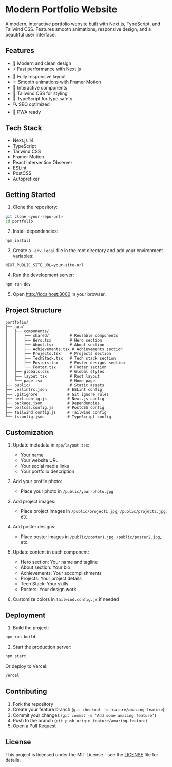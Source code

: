 # Modern Portfolio Website

A modern, interactive portfolio website built with Next.js, TypeScript, and Tailwind CSS. Features smooth animations, responsive design, and a beautiful user interface.

## Features

- 🎨 Modern and clean design
- ⚡ Fast performance with Next.js
- 📱 Fully responsive layout
- ✨ Smooth animations with Framer Motion
- 🎯 Interactive components
- 🎨 Tailwind CSS for styling
- 📝 TypeScript for type safety
- 🔍 SEO optimized
- 📱 PWA ready

## Tech Stack

- Next.js 14
- TypeScript
- Tailwind CSS
- Framer Motion
- React Intersection Observer
- ESLint
- PostCSS
- Autoprefixer

## Getting Started

1. Clone the repository:
```bash
git clone <your-repo-url>
cd portfolio
```

2. Install dependencies:
```bash
npm install
```

3. Create a `.env.local` file in the root directory and add your environment variables:
```env
NEXT_PUBLIC_SITE_URL=your-site-url
```

4. Run the development server:
```bash
npm run dev
```

5. Open [http://localhost:3000](http://localhost:3000) in your browser.

## Project Structure

```
portfolio/
├── app/
│   ├── components/
│   │   ├── shared/         # Reusable components
│   │   ├── Hero.tsx        # Hero section
│   │   ├── About.tsx       # About section
│   │   ├── Achievements.tsx # Achievements section
│   │   ├── Projects.tsx    # Projects section
│   │   ├── TechStack.tsx   # Tech stack section
│   │   ├── Posters.tsx     # Poster designs section
│   │   └── Footer.tsx      # Footer section
│   ├── globals.css         # Global styles
│   ├── layout.tsx          # Root layout
│   └── page.tsx            # Home page
├── public/                 # Static assets
├── .eslintrc.json         # ESLint config
├── .gitignore             # Git ignore rules
├── next.config.js         # Next.js config
├── package.json           # Dependencies
├── postcss.config.js      # PostCSS config
├── tailwind.config.js     # Tailwind config
└── tsconfig.json          # TypeScript config
```

## Customization

1. Update metadata in `app/layout.tsx`:
   - Your name
   - Your website URL
   - Your social media links
   - Your portfolio description

2. Add your profile photo:
   - Place your photo in `/public/your-photo.jpg`

3. Add project images:
   - Place project images in `/public/project1.jpg`, `/public/project2.jpg`, etc.

4. Add poster designs:
   - Place poster images in `/public/poster1.jpg`, `/public/poster2.jpg`, etc.

5. Update content in each component:
   - Hero section: Your name and tagline
   - About section: Your bio
   - Achievements: Your accomplishments
   - Projects: Your project details
   - Tech Stack: Your skills
   - Posters: Your design work

6. Customize colors in `tailwind.config.js` if needed

## Deployment

1. Build the project:
```bash
npm run build
```

2. Start the production server:
```bash
npm start
```

Or deploy to Vercel:
```bash
vercel
```

## Contributing

1. Fork the repository
2. Create your feature branch (`git checkout -b feature/amazing-feature`)
3. Commit your changes (`git commit -m 'Add some amazing feature'`)
4. Push to the branch (`git push origin feature/amazing-feature`)
5. Open a Pull Request

## License

This project is licensed under the MIT License - see the [LICENSE](LICENSE) file for details. 